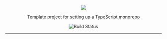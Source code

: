 <!--suppress HtmlDeprecatedAttribute -->
<div align="center">

![](media/monorepo.png)

Template project for setting up a TypeScript monorepo

![Build Status](https://github.com/vishalkhoje/ts-monorepo/workflows/Tests/badge.svg)

</div>

----

